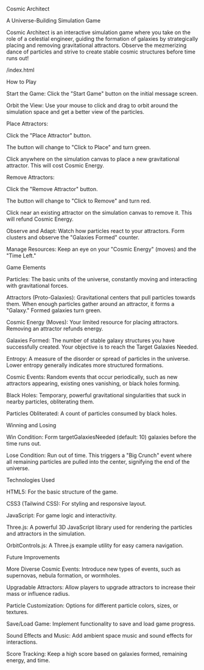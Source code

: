 Cosmic Architect

A Universe-Building Simulation Game

Cosmic Architect is an interactive simulation game where you take on the role of a celestial engineer, guiding the formation of galaxies by strategically placing and removing gravitational attractors. Observe the mezmerizing dance of particles and strive to create stable cosmic structures before time runs out!

/index.html

How to Play

  Start the Game: Click the "Start Game" button on the initial message screen.
  
  Orbit the View: Use your mouse to click and drag to orbit around the simulation space and get a better view of the particles.
  
  Place Attractors:
  
  Click the "Place Attractor" button.
  
  The button will change to "Click to Place" and turn green.
  
  Click anywhere on the simulation canvas to place a new gravitational attractor. This will cost Cosmic Energy.
  
  Remove Attractors:
  
  Click the "Remove Attractor" button.
  
  The button will change to "Click to Remove" and turn red.
  
  Click near an existing attractor on the simulation canvas to remove it. This will refund Cosmic Energy.
  
  Observe and Adapt: Watch how particles react to your attractors. Form clusters and observe the "Galaxies Formed" counter.
  
  Manage Resources: Keep an eye on your "Cosmic Energy" (moves) and the "Time Left."


Game Elements

  Particles: The basic units of the universe, constantly moving and interacting with gravitational forces.
  
  Attractors (Proto-Galaxies): Gravitational centers that pull particles towards them. When enough particles gather around an attractor, it forms a "Galaxy." Formed galaxies turn green.
  
  Cosmic Energy (Moves): Your limited resource for placing attractors. Removing an attractor refunds energy.
  
  Galaxies Formed: The number of stable galaxy structures you have successfully created. Your objective is to reach the Target Galaxies Needed.
  
  Entropy: A measure of the disorder or spread of particles in the universe. Lower entropy generally indicates more structured formations.
  
  Cosmic Events: Random events that occur periodically, such as new attractors appearing, existing ones vanishing, or black holes forming.
  
  Black Holes: Temporary, powerful gravitational singularities that suck in nearby particles, obliterating them.
  
  Particles Obliterated: A count of particles consumed by black holes.


Winning and Losing

  Win Condition: Form targetGalaxiesNeeded (default: 10) galaxies before the time runs out.
  
  Lose Condition: Run out of time. This triggers a "Big Crunch" event where all remaining particles are pulled into the center, signifying the end of the universe.


Technologies Used

  HTML5: For the basic structure of the game.
  
  CSS3 (Tailwind CSS): For styling and responsive layout.
  
  JavaScript: For game logic and interactivity.
  
  Three.js: A powerful 3D JavaScript library used for rendering the particles and attractors in the simulation.
  
  OrbitControls.js: A Three.js example utility for easy camera navigation.


Future Improvements

  More Diverse Cosmic Events: Introduce new types of events, such as supernovas, nebula formation, or wormholes.
  
  Upgradable Attractors: Allow players to upgrade attractors to increase their mass or influence radius.
  
  Particle Customization: Options for different particle colors, sizes, or textures.
  
  Save/Load Game: Implement functionality to save and load game progress.
  
  Sound Effects and Music: Add ambient space music and sound effects for interactions.
  
  Score Tracking: Keep a high score based on galaxies formed, remaining energy, and time.
